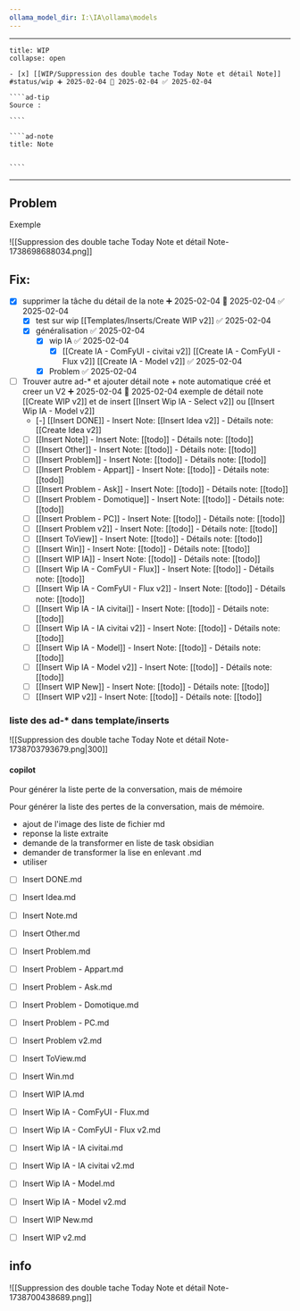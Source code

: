 ```yaml
---
ollama_model_dir: I:\IA\ollama\models
---
```


---
 
``````ad-example
title: WIP 
collapse: open

- [x] [[WIP/Suppression des double tache Today Note et détail Note]] #status/wip ➕ 2025-02-04 🛫 2025-02-04 ✅ 2025-02-04

````ad-tip
Source : 

````

````ad-note
title: Note
 

````

``````

---
## Problem 
Exemple

![[Suppression des double tache Today Note et détail Note-1738698688034.png]]

## Fix: 
- [x] supprimer la tâche du détail de la note ➕ 2025-02-04   🛫 2025-02-04 ✅ 2025-02-04
	- [x] test sur wip [[Templates/Inserts/Create WIP v2]] ✅ 2025-02-04
	- [x] généralisation ✅ 2025-02-04
		- [x] wip IA ✅ 2025-02-04
			- [x] [[Create IA - ComFyUI - civitai v2]] [[Create IA - ComFyUI - Flux v2]] [[Create IA - Model v2]] ✅ 2025-02-04
		- [x] Problem ✅ 2025-02-04
- [ ] Trouver autre ad-* et ajouter détail note + note automatique créé et creer un V2 ➕ 2025-02-04   🛫 2025-02-04 
	exemple de détail note [[Create WIP v2]] et de insert [[Insert Wip IA - Select v2]] ou [[Insert Wip IA - Model v2]]
	- [-] [[Insert DONE]] - Insert Note: [[Insert Idea v2]]  - Détails note: [[Create Idea v2]]
	- [ ] [[Insert Note]] - Insert Note: [[todo]]  - Détails note: [[todo]]
	- [ ] [[Insert Other]] - Insert Note: [[todo]]  - Détails note: [[todo]]
	- [ ] [[Insert Problem]] - Insert Note: [[todo]]  - Détails note: [[todo]]
	- [ ] [[Insert Problem - Appart]] - Insert Note: [[todo]]  - Détails note: [[todo]]
	- [ ] [[Insert Problem - Ask]] - Insert Note: [[todo]]  - Détails note: [[todo]]
	- [ ] [[Insert Problem - Domotique]] - Insert Note: [[todo]]  - Détails note: [[todo]]
	- [ ] [[Insert Problem - PC]] - Insert Note: [[todo]]  - Détails note: [[todo]]
	- [ ] [[Insert Problem v2]] - Insert Note: [[todo]]  - Détails note: [[todo]]
	- [ ] [[Insert ToView]] - Insert Note: [[todo]]  - Détails note: [[todo]]
	- [ ] [[Insert Win]] - Insert Note: [[todo]]  - Détails note: [[todo]]
	- [ ] [[Insert WIP IA]] - Insert Note: [[todo]]  - Détails note: [[todo]]
	- [ ] [[Insert Wip IA - ComFyUI - Flux]] - Insert Note: [[todo]]  - Détails note: [[todo]]
	- [ ] [[Insert Wip IA - ComFyUI - Flux v2]] - Insert Note: [[todo]]  - Détails note: [[todo]]
	- [ ] [[Insert Wip IA - IA civitai]] - Insert Note: [[todo]]  - Détails note: [[todo]]
	- [ ] [[Insert Wip IA - IA civitai v2]] - Insert Note: [[todo]]  - Détails note: [[todo]]
	- [ ] [[Insert Wip IA - Model]] - Insert Note: [[todo]]  - Détails note: [[todo]]
	- [ ] [[Insert Wip IA - Model v2]] - Insert Note: [[todo]]  - Détails note: [[todo]]
	- [ ] [[Insert WIP New]] - Insert Note: [[todo]]  - Détails note: [[todo]]
	- [ ] [[Insert WIP v2]] - Insert Note: [[todo]]  - Détails note: [[todo]]

### liste des ad-* dans template/inserts

![[Suppression des double tache Today Note et détail Note-1738703793679.png|300]]

#### copilot 

Pour générer la liste
   perte de la conversation, mais de mémoire

Pour générer la liste des pertes de la conversation, mais de mémoire.
- ajout de l'image des liste de fichier md 
- reponse la liste extraite 
- demande de la transformer en liste de task obsidian 
- demander de transformer la lise en enlevant .md 
- utiliser  

- [ ] Insert DONE.md
- [ ] Insert Idea.md
- [ ] Insert Note.md
- [ ] Insert Other.md
- [ ] Insert Problem.md
- [ ] Insert Problem - Appart.md
- [ ] Insert Problem - Ask.md
- [ ] Insert Problem - Domotique.md
- [ ] Insert Problem - PC.md
- [ ] Insert Problem v2.md
- [ ] Insert ToView.md
- [ ] Insert Win.md
- [ ] Insert WIP IA.md
- [ ] Insert Wip IA - ComFyUI - Flux.md
- [ ] Insert Wip IA - ComFyUI - Flux v2.md
- [ ] Insert Wip IA - IA civitai.md
- [ ] Insert Wip IA - IA civitai v2.md
- [ ] Insert Wip IA - Model.md
- [ ] Insert Wip IA - Model v2.md
- [ ] Insert WIP New.md
- [ ] Insert WIP v2.md


## info


![[Suppression des double tache Today Note et détail Note-1738700438689.png]]